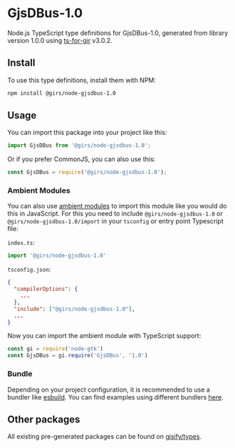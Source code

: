 
# GjsDBus-1.0

Node.js TypeScript type definitions for GjsDBus-1.0, generated from library version 1.0.0 using [ts-for-gir](https://github.com/gjsify/ts-for-gir) v3.0.2.


## Install

To use this type definitions, install them with NPM:
```bash
npm install @girs/node-gjsdbus-1.0
```

## Usage

You can import this package into your project like this:
```ts
import GjsDBus from '@girs/node-gjsdbus-1.0';
```

Or if you prefer CommonJS, you can also use this:
```ts
const GjsDBus = require('@girs/node-gjsdbus-1.0');
```

### Ambient Modules

You can also use [ambient modules](https://github.com/gjsify/ts-for-gir/tree/main/packages/cli#ambient-modules) to import this module like you would do this in JavaScript.
For this you need to include `@girs/node-gjsdbus-1.0` or `@girs/node-gjsdbus-1.0/import` in your `tsconfig` or entry point Typescript file:

`index.ts`:
```ts
import '@girs/node-gjsdbus-1.0'
```

`tsconfig.json`:
```json
{
  "compilerOptions": {
    ...
  },
  "include": ["@girs/node-gjsdbus-1.0"],
  ...
}
```

Now you can import the ambient module with TypeScript support: 

```ts
const gi = require('node-gtk')
const GjsDBus = gi.require('GjsDBus', '1.0')
```


### Bundle

Depending on your project configuration, it is recommended to use a bundler like [esbuild](https://esbuild.github.io/). You can find examples using different bundlers [here](https://github.com/gjsify/ts-for-gir/tree/main/examples).

## Other packages

All existing pre-generated packages can be found on [gjsify/types](https://github.com/gjsify/types).


